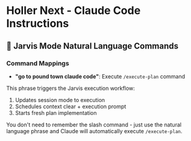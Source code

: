 # Holler Next - Claude Code Instructions

## 🤖 Jarvis Mode Natural Language Commands

### Command Mappings
- **"go to pound town claude code"**: Execute `/execute-plan` command

This phrase triggers the Jarvis execution workflow:
1. Updates session mode to execution  
2. Schedules context clear + execution prompt
3. Starts fresh plan implementation

You don't need to remember the slash command - just use the natural language phrase and Claude will automatically execute `/execute-plan`.